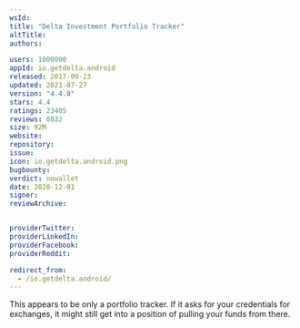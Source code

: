 ```yaml
---
wsId: 
title: "Delta Investment Portfolio Tracker"
altTitle: 
authors:

users: 1000000
appId: io.getdelta.android
released: 2017-09-23
updated: 2021-07-27
version: "4.4.0"
stars: 4.4
ratings: 23405
reviews: 8032
size: 92M
website: 
repository: 
issue: 
icon: io.getdelta.android.png
bugbounty: 
verdict: nowallet
date: 2020-12-01
signer: 
reviewArchive:


providerTwitter: 
providerLinkedIn: 
providerFacebook: 
providerReddit: 

redirect_from:
  - /io.getdelta.android/
---
```



This appears to be only a portfolio tracker. If it asks for your credentials for
exchanges, it might still get into a position of pulling your funds from there.
